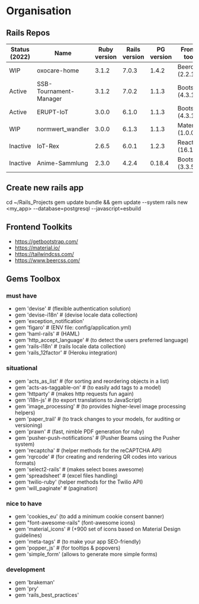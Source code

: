 # Organisation

## Rails Repos

| Status (2022) | Name | Ruby version | Rails version | PG version | Frontend toolkit | javascript |
| ------------- | ---- | ------------ | ------------- | ---------- | ---------------- | ---------- |
| WIP | oxocare-home | 3.1.2 | 7.0.3 | 1.4.2 | Beercss (2.2.1) | esbuild |
| Active | SSB-Tournament-Manager | 3.1.2 | 7.0.2 | 1.1.3 | Bootstrap (4.3.1) | asset pipeline |
| Active | ERUPT-IoT | 3.0.0 | 6.1.0 | 1.1.3 | Bootstrap (4.3.1) | asset pipeline |
| WIP | normwert_wandler | 3.0.0 | 6.1.3 | 1.1.3 | Materialize (1.0.0) | asset pipeline |
| Inactive | IoT-Rex | 2.6.5 | 6.0.1 | 1.2.3 | React (16.11.0) | asset pipeline |
| Inactive | Anime-Sammlung | 2.3.0 | 4.2.4 | 0.18.4 | Bootstrap (3.3.5) | asset pipeline |

## Create new rails app

cd ~/Rails_Projects
gem update bundle && gem update --system
rails new <my_app> --database=postgresql --javascript=esbuild

## Frontend Toolkits

- https://getbootstrap.com/
- https://material.io/
- https://tailwindcss.com/
- https://www.beercss.com/

## Gems Toolbox

### must have

- gem 'devise' # (flexible authentication solution)
- gem 'devise-i18n' # (devise locale data collection)
- gem 'exception_notification'
- gem 'figaro' # (ENV file: config/application.yml)
- gem 'haml-rails' # (HAML)
- gem 'http_accept_language' # (to detect the users preferred language)
- gem 'rails-i18n' # (rails locale data collection)
- gem 'rails_12factor' # (Heroku integration)

### situational

- gem 'acts_as_list' # (for sorting and reordering objects in a list)
- gem 'acts-as-taggable-on' # (to easily add tags to a model)
- gem 'httparty' # (makes http requests fun again)
- gem 'i18n-js' # (to export translations to JavaScript)
- gem 'image_processing' # (to provides higher-level image processing helpers)
- gem 'paper_trail' # (to track changes to your models, for auditing or versioning)
- gem 'prawn' # (fast, nimble PDF generation for ruby)
- gem 'pusher-push-notifications' # (Pusher Beams using the Pusher system)
- gem 'recaptcha' # (helper methods for the reCAPTCHA API)
- gem 'rqrcode' # (for creating and rendering QR codes into various formats)
- gem 'select2-rails' # (makes select boxes awesome)
- gem 'spreadsheet' # (excel files handling)
- gem 'twilio-ruby' (helper methods for the Twilio API)
- gem 'will_paginate' # (pagination)

### nice to have

- gem 'cookies_eu' (to add a minimum cookie consent banner)
- gem "font-awesome-rails" (font-awesome icons)
- gem 'material_icons' # (+900 set of icons based on Material Design guidelines)
- gem 'meta-tags' # (to make your app SEO-friendly)
- gem 'popper_js' # (for tooltips & popovers)
- gem 'simple_form' (allows to generate more simple forms)

### development

- gem 'brakeman'
- gem 'pry'
- gem 'rails_best_practices'
